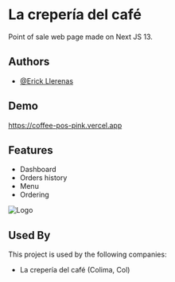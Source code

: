 # La crepería del café

Point of sale web page made on Next JS 13.

## Authors

-   [@Erick Llerenas](https://github.com/ErickLlerenas)

## Demo

https://coffee-pos-pink.vercel.app

## Features

-   Dashboard
-   Orders history
-   Menu
-   Ordering

![Logo](https://coffee-pos-pink.vercel.app/assets/images/logo.svg)

## Used By

This project is used by the following companies:

-   La crepería del café (Colima, Col)
